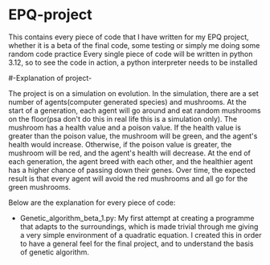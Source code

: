 # EPQ-project
This contains every piece of code that I have written for my EPQ project, whether it is a beta of the final code, some testing or simply me doing some random code practice
Every single piece of code will be written in python 3.12, so to see the code in action, a python interpreter needs to be installed

#-Explanation of project-

The project is on a simulation on evolution. In the simulation, there are a set number of agents(computer generated species) and mushrooms. At the start of a generation, each agent will go around and eat random mushrooms on the floor(psa don't do this in real life this is a simulation only). The mushroom has a health value and a poison value. If the health value is greater than the poison value, the mushroom will be green, and the agent's health would increase. Otherwise, if the poison value is greater, the mushroom will be red, and the agent's health will decrease. At the end of each generation, the agent breed with each other, and the healthier agent has a higher chance of passing down their genes. Over time, the expected result is that every agent will avoid the red mushrooms and all go for the green mushrooms.




Below are the explanation for every piece of code:

- Genetic_algorithm_beta_1.py:
My first attempt at creating a programme that adapts to the surroundings, which is made trivial through me giving a very simple environment of a quadratic equation. I created this in order to have a general feel for the final project, and to understand the basis of genetic algorithm.
 

